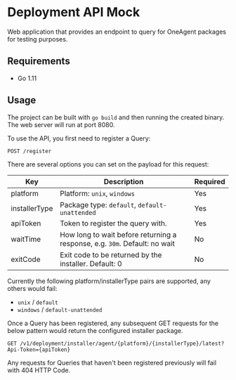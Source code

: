 # Deployment API Mock

Web application that provides an endpoint to query for OneAgent packages for testing purposes.

## Requirements

- Go 1.11

## Usage

The project can be built with `go build` and then running the created binary. The web server will run at port 8080.

To use the API, you first need to register a Query:

`POST /register`

There are several options you can set on the payload for this request:

| Key           | Description                                                                | Required |
| ------------- | -------------------------------------------------------------------------- | -------- |
| platform      | Platform: `unix`, `windows`                                                | Yes      |
| installerType | Package type: `default`, `default-unattended`                              | Yes      |
| apiToken      | Token to register the query with.                                          | Yes      |
| waitTime      | How long to wait before returning a response, e.g. `30m`. Default: no wait | No       |
| exitCode      | Exit code to be returned by the installer. Default: 0                      | No       |

Currently the following platform/installerType pairs are supported, any others would fail:
- `unix` / `default`
- `windows` / `default-unattended`

Once a Query has been registered, any subsequent GET requests for the below pattern would return the configured installer package.

`GET /v1/deployment/installer/agent/{platform}/{installerType}/latest?Api-Token={apiToken}`

Any requests for Queries that haven't been registered previously will fail with 404 HTTP Code.
